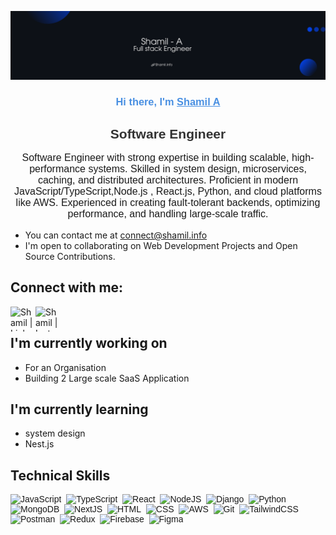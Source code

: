 <p align="center">
  <a href="https://www.shamil.website/" target="_blank" rel="noreferrer"><img src="https://raw.githubusercontent.com/Shaamiilll/Shaamiilll/main/images/Git.png" alt="my banner"></a>
</p>

<h3 align="center" style="font-family:'Poppins', sans-serif; color:#4A90E2;">
Hi there, I'm <a href="https://www.shamil.website/" target="_blank" rel="noreferrer" style="color:#4A90E2; font-family:'Poppins', sans-serif;">Shamil A</a>
</h3>

<h2 align="center" style="font-family:'Poppins', sans-serif; color:#333;">
Software Engineer
</h2>

<p align="center" style="font-family:'Poppins', sans-serif; font-size:16px;">
Software Engineer with strong expertise in building scalable, high-performance systems. Skilled in system design, microservices, caching, and distributed architectures.
Proficient in modern JavaScript/TypeScript,Node.js , React.js, Python, and cloud platforms like AWS.
Experienced in creating fault-tolerant backends, optimizing performance, and handling large-scale traffic.
</p>

- You can contact me at [connect@shamil.info](mailto:Shamilamiyan@gmail.com)
- I'm open to collaborating on Web Development Projects and Open Source Contributions.

## Connect with me:

<a href="https://www.linkedin.com/in/shamilamiyan/"><img align="left" src="https://github.com/Scar1109/skill-icons/blob/Scar1109/icons/LinkedIn.svg" alt="Shamil | LinkedIn" width="40" height="40"/></a>
<a href="https://www.instagram.com/shaamiilll/"><img align="left" src="https://github.com/Scar1109/skill-icons/blob/Scar1109/icons/Instagram.svg" alt="Shamil | Instagram" width="40" height="40"/></a>
</br>

## I'm currently working on

- For an Organisation
- Building 2 Large scale SaaS Application

## I'm currently learning

- system design
- Nest.js

## Technical Skills
<div style="font-family:'Poppins', sans-serif; font-size:14px;">
  <img src="https://github.com/Scar1109/skill-icons/blob/Scar1109/icons/JavaScript.svg" title="JavaScript" alt="JavaScript" width="40" height="40"/>&nbsp;
  <img src="https://github.com/Scar1109/skill-icons/blob/Scar1109/icons/TypeScript.svg" title="ts" alt="TypeScript" width="40" height="40"/>&nbsp;
  <img src="https://github.com/Scar1109/skill-icons/blob/Scar1109/icons/React-Dark.svg" title="React" alt="React" width="40" height="40"/>&nbsp;
  <img src="https://github.com/Scar1109/skill-icons/blob/Scar1109/icons/NodeJS-Dark.svg" title="NodeJS" alt="NodeJS" width="40" height="40"/>&nbsp;
  <img src="https://github.com/Scar1109/skill-icons/blob/Scar1109/icons/Django.svg" title="django" alt="Django" width="40" height="40"/>&nbsp;
  <img src="https://github.com/Scar1109/skill-icons/blob/Scar1109/icons/Python-Dark.svg" title="python" alt="Python" width="40" height="40"/>&nbsp;
  <img src="https://github.com/Scar1109/skill-icons/blob/Scar1109/icons/MongoDB.svg" title="MongoDB" alt="MongoDB" width="40" height="40"/>&nbsp;
  <img src="https://github.com/Scar1109/skill-icons/blob/Scar1109/icons/NextJS-Dark.svg" title="NextJS" alt="NextJS" width="40" height="40"/>&nbsp;
  <img src="https://github.com/Scar1109/skill-icons/blob/Scar1109/icons/HTML.svg" title="HTML5" alt="HTML" width="40" height="40"/>&nbsp;
  <img src="https://github.com/Scar1109/skill-icons/blob/Scar1109/icons/CSS.svg" title="CSS3" alt="CSS" width="40" height="40"/>&nbsp;
  <img src="https://github.com/Scar1109/skill-icons/blob/Scar1109/icons/AWS-Dark.svg" title="AWS" alt="AWS" width="40" height="40"/>&nbsp;
  <img src="https://github.com/Scar1109/skill-icons/blob/Scar1109/icons/Git.svg" title="Git" alt="Git" width="40" height="40"/>&nbsp;
  <img src="https://github.com/Scar1109/skill-icons/blob/Scar1109/icons/TailwindCSS-Dark.svg" title="TailwindCSS" alt="TailwindCSS" width="40" height="40"/>&nbsp;
  <img src="https://github.com/Scar1109/skill-icons/blob/Scar1109/icons/Postman.svg" title="Postman" alt="Postman" width="40" height="40"/>&nbsp;
  <img src="https://github.com/Scar1109/skill-icons/blob/Scar1109/icons/Redux.svg" title="Redux" alt="Redux" width="40" height="40"/>&nbsp;
  <img src="https://github.com/Scar1109/skill-icons/blob/Scar1109/icons/Firebase-Dark.svg" title="Firebase" alt="Firebase" width="40" height="40"/>&nbsp;
  <img src="https://github.com/Scar1109/skill-icons/blob/Scar1109/icons/Figma-Dark.svg" title="Figma" alt="Figma" width="40" height="40"/>&nbsp;
</div>
